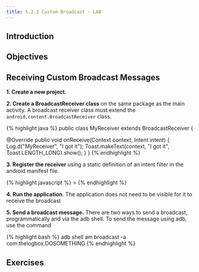 ```yaml
---
title: 5.2.2 Custom Broadcast - LAB
---
```


## Introduction



## Objectives



## Receiving Custom Broadcast Messages

**1. Create a new project**.


**2. Create a BroadcastReceiver class** on the same package as the main activity. A broadcast receiver class must extend the `android.content.BroadcastReceiver` class. 

{% highlight java %}
public class MyReceiver extends BroadcastReceiver {

  @Override
  public void onReceive(Context context, Intent intent) {
    Log.d("MyReceiver", "I got it");
    Toast.makeText(context, "I got it", Toast.LENGTH_LONG).show();
  }
}
{% endhighlight %}

**3. Register the receiver** using a static definition of an intent filter in the android manifest file. 

{% highlight javascript %}
<receiver android:name=".MyReceiver">
  <intent-filter>
    <action android:name="com.thelogbox.DOSOMETHING"/>
  </intent-filter>>
</receiver>
{% endhighlight %}

**4. Run the application**. The application does not need to be visible for it to receive the broadcast

**5. Send a broadcast message.** There are two ways to send a broadcast, programmatically and via the adb shell. To send the message using adb, use the command

{% highlight bash %}
adb shell am broadcast -a com.thelogbox.DOSOMETHING
{% endhighlight %} 





## Exercises